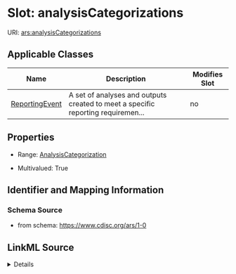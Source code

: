 # Slot: analysisCategorizations

URI: [ars:analysisCategorizations](https://www.cdisc.org/ars/1-0analysisCategorizations)



<!-- no inheritance hierarchy -->




## Applicable Classes

| Name | Description | Modifies Slot |
| --- | --- | --- |
[ReportingEvent](ReportingEvent.md) | A set of analyses and outputs created to meet a specific reporting requiremen... |  no  |







## Properties

* Range: [AnalysisCategorization](AnalysisCategorization.md)

* Multivalued: True





## Identifier and Mapping Information







### Schema Source


* from schema: https://www.cdisc.org/ars/1-0




## LinkML Source

<details>
```yaml
name: analysisCategorizations
from_schema: https://www.cdisc.org/ars/1-0
rank: 1000
multivalued: true
alias: analysisCategorizations
domain_of:
- ReportingEvent
range: AnalysisCategorization
inlined: true
inlined_as_list: true

```
</details>